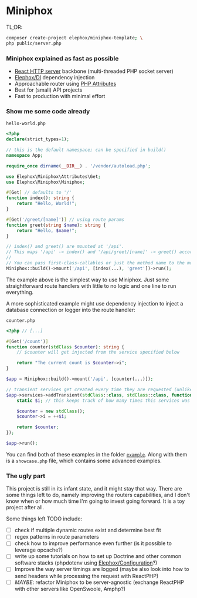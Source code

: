 # Miniphox

TL;DR:

```bash
composer create-project elephox/miniphox-template; \
php public/server.php
```

### Miniphox explained as fast as possible

- [React HTTP server] backbone (multi-threaded PHP socket server)
- [Elephox/DI] dependency injection
- Approachable router using [PHP Attributes]
- Best for (small) API projects
- Fast to production with minimal effort

### Show me some code already

`hello-world.php`
```php
<?php
declare(strict_types=1);

// this is the default namespace; can be specified in build()
namespace App;

require_once dirname(__DIR__) . '/vendor/autoload.php';

use Elephox\Miniphox\Attributes\Get;
use Elephox\Miniphox\Miniphox;

#[Get] // defaults to '/'
function index(): string {
    return "Hello, World!";
}

#[Get('/greet/[name]')] // using route params
function greet(string $name): string {
    return "Hello, $name!";
}

// index() and greet() are mounted at '/api'.
// This maps '/api' -> index() and '/api/greet/[name]' -> greet() according to their attributes above.
//
// You can pass first-class-callables or just the method name to the mount method.
Miniphox::build()->mount('/api', [index(...), 'greet'])->run();
```

The example above is the simplest way to use Miniphox.
Just some straightforward route handlers with little to no logic and one line to run everything.

A more sophisticated example might use dependency injection to inject a database connection or logger into the route handler:

`counter.php`

```php
<?php // [...]

#[Get('/count')]
function counter(stdClass $counter): string {
    // $counter will get injected from the service specified below

    return "The current count is $counter->i";
}

$app = Miniphox::build()->mount('/api', [counter(...)]);

// transient services get created every time they are requested (unlike singletons)
$app->services->addTransient(stdClass::class, stdClass::class, function () {
    static $i; // this keeps track of how many times this services was created

    $counter = new stdClass();
    $counter->i = ++$i;

    return $counter;
});

$app->run();
```

You can find both of these examples in the folder [`example`](example).
Along with them is a `showcase.php` file, which contains some advanced examples.

### The ugly part

This project is still in its infant state, and it might stay that way.
There are some things left to do, namely improving the routers capabilities, and I don't know when or how much time I'm going to invest going forward.
It is a toy project after all.

Some things left TODO include:

- [ ] check if multiple dynamic routes exist and determine best fit
- [ ] regex patterns in route parameters
- [ ] check how to improve performance even further (is it possible to leverage opcache?)
- [ ] write up some tutorials on how to set up Doctrine and other common software stacks (phpdotenv using [Elephox/Configuration]?)
- [ ] Improve the way server timings are logged (maybe also look into how to send headers while processing the request with ReactPHP)
- [ ] _MAYBE_: refactor Miniphox to be server-agnostic (exchange ReactPHP with other servers like OpenSwoole, Amphp?)

[React HTTP server]: https://reactphp.org/http
[Elephox/DI]: https://packagist.org/packages/elephox/di
[Elephox/Configuration]: https://packagist.org/packages/elephox/configuration
[PHP Attributes]: https://stitcher.io/blog/attributes-in-php-8
